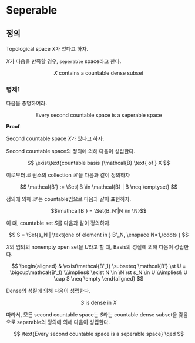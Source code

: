 # Seperable
## 정의
Topological space $X$가 있다고 하자.

$X$가 다음을 만족할 경우, `seperable` space라고 한다.

$$ X \text{ contains a countable dense subset} $$

### 명제1
다음을 증명하여라.

$$ \text{Every second countable space is a seperable space} $$

**Proof**

Second countable space $X$가 있다고 하자.

Second countable space의 정의에 의해 다음이 성립한다.

$$ \exist\text{countable basis }\mathcal{B} \text{ of } X $$

이로부터 $\mathcal{B}$ 원소의 collection $\mathcal{B'}$을 다음과 같이 정의하자

$$ \mathcal{B'} := \Set{ B \in \mathcal{B} | B \neq \emptyset} $$

정의에 의해 $\mathcal{B'}$는 countable임으로 다음과 같이 표현하자. 

$$\mathcal{B'} = \Set{B_N'|N \in \N}$$

이 떄, countable set $S$를 다음과 같이 정의하자.

$$ S = \Set{s_N | \text{one of element in } B'_N, \enspace N=1,\cdots }  $$

$X$의 임의의 nonempty open set을 $U$라고 할 떄, Basis의 성질에 의해 다음이 성립한다.

$$ \begin{aligned} & \exist\mathcal{B'_1} \subseteq \mathcal{B'} \st U =  \bigcup\mathcal{B'_1} \\\implies& \exist N \in \N \st s_N \in U \\\implies& U \cap S \neq \empty \end{aligned} $$

Dense의 성질에 의해 다음이 성립한다.

$$ S \text{ is dense in } X $$

따라서, 모든 second countable space는 $S$라는 countable dense subset을 갖음으로 seperable의 정의에 의해 다음이 성립한다.

$$ \text{Every second countable space is a seperable space} \qed $$